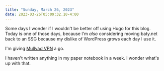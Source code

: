 ```yaml
---
title: "Sunday, March 26, 2023"
date: 2023-03-26T05:09:32.10-4:00
---
```


Some days I wonder if I wouldn't be better off using Hugo for this blog. Today is one of those days, because I'm _also_ considering moving baty.net back to an SSG because my dislike of WordPress grows each day I use it.

I'm giving [Mullvad VPN](https://mullvad.net/en/) a go.

I haven't written anything in my paper notebook in a week. I wonder what's up with that.
